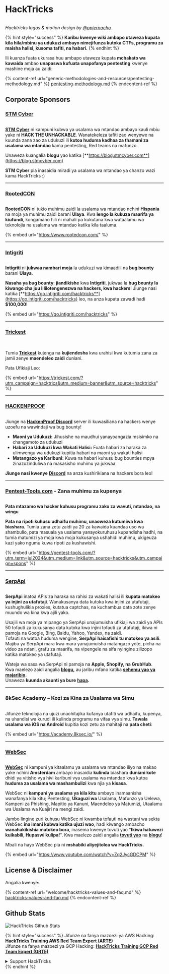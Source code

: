 # HackTricks

<figure><img src=".gitbook/assets/hacktricks.gif" alt=""><figcaption></figcaption></figure>

_Hacktricks logos & motion design by_ [_@ppiernacho_](https://www.instagram.com/ppieranacho/)_._

{% hint style="success" %}
**Karibu kwenye wiki ambapo utaweza kupata kila hila/mbinu ya udukuzi ambayo nimejifunza kutoka CTFs, programu za maisha halisi, kusoma tafiti, na habari.**
{% endhint %}

Ili kuanza fuata ukurasa huu ambapo utaweza kupata **mchakato wa kawaida** ambao **unapaswa kufuata unapofanya pentesting** kwenye mashine moja au zaidi:

{% content-ref url="generic-methodologies-and-resources/pentesting-methodology.md" %}
[pentesting-methodology.md](generic-methodologies-and-resources/pentesting-methodology.md)
{% endcontent-ref %}

## Corporate Sponsors

### [STM Cyber](https://www.stmcyber.com)

<figure><img src=".gitbook/assets/stm (1).png" alt=""><figcaption></figcaption></figure>

[**STM Cyber**](https://www.stmcyber.com) ni kampuni kubwa ya usalama wa mtandao ambayo kauli mbiu yake ni **HACK THE UNHACKABLE**. Wanatekeleza tafiti zao wenyewe na kuunda zana zao za udukuzi ili **kutoa huduma kadhaa za thamani za usalama wa mtandao** kama pentesting, Red teams na mafunzo.

Unaweza kuangalia **blogu** yao katika [**https://blog.stmcyber.com**](https://blog.stmcyber.com)

**STM Cyber** pia inasaidia miradi ya usalama wa mtandao ya chanzo wazi kama HackTricks :)

***

### [RootedCON](https://www.rootedcon.com/)

<figure><img src=".gitbook/assets/image (45).png" alt=""><figcaption></figcaption></figure>

[**RootedCON**](https://www.rootedcon.com) ni tukio muhimu zaidi la usalama wa mtandao nchini **Hispania** na moja ya muhimu zaidi barani **Ulaya**. Kwa **lengo la kukuza maarifa ya kiufundi**, kongamano hili ni mahali pa kukutana kwa wataalamu wa teknolojia na usalama wa mtandao katika kila taaluma.

{% embed url="https://www.rootedcon.com/" %}

***

### [Intigriti](https://www.intigriti.com)

<figure><img src=".gitbook/assets/image (47).png" alt=""><figcaption></figcaption></figure>

**Intigriti** ni **jukwaa nambari moja** la udukuzi wa kimaadili na **bug bounty** barani **Ulaya**.

**Nasaha ya bug bounty**: **jiandikishe** kwa **Intigriti**, jukwaa la **bug bounty la kiwango cha juu lililotengenezwa na hackers, kwa hackers**! Jiunge nasi katika [**https://go.intigriti.com/hacktricks**](https://go.intigriti.com/hacktricks) leo, na anza kupata zawadi hadi **$100,000**!

{% embed url="https://go.intigriti.com/hacktricks" %}

***

### [Trickest](https://trickest.com/?utm_campaign=hacktrics\&utm_medium=banner\&utm_source=hacktricks)

<figure><img src=".gitbook/assets/image (48).png" alt=""><figcaption></figcaption></figure>

\
Tumia [**Trickest**](https://trickest.com/?utm_campaign=hacktrics\&utm_medium=banner\&utm_source=hacktricks) kujenga na **kujiendesha** kwa urahisi kwa kutumia zana za jamii zenye **maendeleo zaidi** duniani.

Pata Ufikiaji Leo:

{% embed url="https://trickest.com/?utm_campaign=hacktrics&utm_medium=banner&utm_source=hacktricks" %}

***

### [HACKENPROOF](https://bit.ly/3xrrDrL)

<figure><img src=".gitbook/assets/image (3).png" alt=""><figcaption></figcaption></figure>

Jiunge na [**HackenProof Discord**](https://discord.com/invite/N3FrSbmwdy) server ili kuwasiliana na hackers wenye uzoefu na wawindaji wa bug bounty!

* **Maoni ya Udukuzi:** Jihusishe na maudhui yanayoangazia msisimko na changamoto za udukuzi
* **Habari za Udukuzi kwa Wakati Halisi:** Fuata habari za haraka za ulimwengu wa udukuzi kupitia habari na maoni ya wakati halisi
* **Matangazo ya Karibuni:** Kuwa na habari kuhusu bug bounties mpya zinazozinduliwa na masasisho muhimu ya jukwaa

**Jiunge nasi kwenye** [**Discord**](https://discord.com/invite/N3FrSbmwdy) na anza kushirikiana na hackers bora leo!

***

### [Pentest-Tools.com](https://pentest-tools.com/?utm_term=jul2024\&utm_medium=link\&utm_source=hacktricks\&utm_campaign=spons) - Zana muhimu za kupenya

<figure><img src=".gitbook/assets/pentest-tools.svg" alt=""><figcaption></figcaption></figure>

**Pata mtazamo wa hacker kuhusu programu zako za wavuti, mtandao, na wingu**

**Pata na ripoti kuhusu udhaifu muhimu, unaoweza kutumiwa kwa biashara.** Tumia zana zetu zaidi ya 20 za kawaida kuandaa uso wa shambulio, pata masuala ya usalama yanayokuruhusu kupandisha hadhi, na tumia matumizi ya moja kwa moja kukusanya ushahidi muhimu, ukigeuza kazi yako ngumu kuwa ripoti za kushawishi.

{% embed url="https://pentest-tools.com/?utm_term=jul2024&utm_medium=link&utm_source=hacktricks&utm_campaign=spons" %}

***

### [SerpApi](https://serpapi.com/)

<figure><img src=".gitbook/assets/image (1254).png" alt=""><figcaption></figcaption></figure>

**SerpApi** inatoa APIs za haraka na rahisi za wakati halisi ili **kupata matokeo ya injini za utafutaji**. Wanakusanya data kutoka kwa injini za utafutaji, kushughulikia proxies, kutatua captchas, na kuchambua data zote zenye muundo wa kina kwa ajili yako.

Usajili wa moja ya mipango ya SerpApi unajumuisha ufikiaji wa zaidi ya APIs 50 tofauti za kukusanya data kutoka kwa injini tofauti za utafutaji, ikiwa ni pamoja na Google, Bing, Baidu, Yahoo, Yandex, na zaidi.\
Tofauti na watoa huduma wengine, **SerpApi haisafishi tu matokeo ya asili**. Majibu ya SerpApi mara kwa mara yanajumuisha matangazo yote, picha na video za ndani, grafu za maarifa, na vipengele na sifa nyingine zilizopo katika matokeo ya utafutaji.

Wateja wa sasa wa SerpApi ni pamoja na **Apple, Shopify, na GrubHub**.\
Kwa maelezo zaidi angalia [**blogu**](https://serpapi.com/blog/)**,** au jaribu mfano katika [**sehemu yao ya majaribio**](https://serpapi.com/playground)**.**\
Unaweza **kuunda akaunti ya bure** [**hapa**](https://serpapi.com/users/sign_up)**.**

***

### 8kSec Academy – Kozi za Kina za Usalama wa Simu

<figure><img src=".gitbook/assets/image (2).png" alt=""><figcaption></figcaption></figure>

Jifunze teknolojia na ujuzi unaohitajika kufanya utafiti wa udhaifu, kupenya, na uhandisi wa kurudi ili kulinda programu na vifaa vya simu. **Tawala usalama wa iOS na Android** kupitia kozi zetu za mahitaji na **pata cheti**:

{% embed url="https://academy.8ksec.io/" %}

***

### [WebSec](https://websec.nl/)

<figure><img src=".gitbook/assets/websec (1).svg" alt=""><figcaption></figcaption></figure>

[**WebSec**](https://websec.nl) ni kampuni ya kitaalamu ya usalama wa mtandao iliyo na makao yake nchini **Amsterdam** ambayo inasaidia **kulinda** biashara **duniani kote** dhidi ya vitisho vya hivi karibuni vya usalama wa mtandao kwa kutoa **huduma za usalama wa mashambulizi** kwa njia ya **kisasa**.

WebSec ni **kampuni ya usalama ya kila kitu** ambayo inamaanisha wanafanya kila kitu; Pentesting, **Ukaguzi wa** Usalama, Mafunzo ya Uelewa, Kampeni za Phishing, Mapitio ya Kanuni, Maendeleo ya Matumizi, Utaalamu wa Usalama wa Kuajiri na mengi zaidi.

Jambo lingine zuri kuhusu WebSec ni kwamba tofauti na wastani wa sekta WebSec **ina imani kubwa katika ujuzi wao**, hadi kiwango ambacho **wanahakikishia matokeo bora**, inasema kwenye tovuti yao "**Ikiwa hatuwezi kuikabili, Hupaswi kulipa!**". Kwa maelezo zaidi angalia [**tovuti yao**](https://websec.nl/en/) na [**blogu**](https://websec.nl/blog/)!

Mbali na hayo WebSec pia ni **mshabiki aliyejitolea wa HackTricks.**

{% embed url="https://www.youtube.com/watch?v=Zq2JycGDCPM" %}

## License & Disclaimer

Angalia kwenye:

{% content-ref url="welcome/hacktricks-values-and-faq.md" %}
[hacktricks-values-and-faq.md](welcome/hacktricks-values-and-faq.md)
{% endcontent-ref %}

## Github Stats

![HackTricks Github Stats](https://repobeats.axiom.co/api/embed/68f8746802bcf1c8462e889e6e9302d4384f164b.svg)

{% hint style="success" %}
Jifunze na fanya mazoezi ya AWS Hacking:<img src=".gitbook/assets/arte.png" alt="" data-size="line">[**HackTricks Training AWS Red Team Expert (ARTE)**](https://training.hacktricks.xyz/courses/arte)<img src=".gitbook/assets/arte.png" alt="" data-size="line">\
Jifunze na fanya mazoezi ya GCP Hacking: <img src=".gitbook/assets/grte.png" alt="" data-size="line">[**HackTricks Training GCP Red Team Expert (GRTE)**<img src=".gitbook/assets/grte.png" alt="" data-size="line">](https://training.hacktricks.xyz/courses/grte)

<details>

<summary>Support HackTricks</summary>

* Angalia [**mpango wa usajili**](https://github.com/sponsors/carlospolop)!
* **Jiunge na** 💬 [**kikundi cha Discord**](https://discord.gg/hRep4RUj7f) au [**kikundi cha telegram**](https://t.me/peass) au **fuata** sisi kwenye **Twitter** 🐦 [**@hacktricks\_live**](https://twitter.com/hacktricks_live)**.**
* **Shiriki hila za udukuzi kwa kuwasilisha PRs kwa** [**HackTricks**](https://github.com/carlospolop/hacktricks) na [**HackTricks Cloud**](https://github.com/carlospolop/hacktricks-cloud) repos za github.

</details>
{% endhint %}
